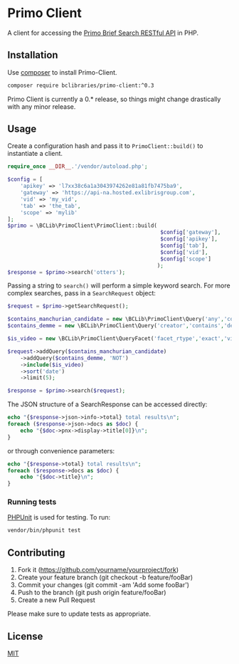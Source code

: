 # Primo Client

A client for accessing the [Primo Brief Search RESTful API](https://developers.exlibrisgroup.com/primo/apis/docs/primoSearch/R0VUIC9wcmltby92MS9zZWFyY2g=/) in PHP.

## Installation

Use [composer](https://getcomposer.org/) to install Primo-Client.

```bash
composer require bclibraries/primo-client:^0.3
```

Primo Client is currently a 0.* release, so things might change drastically with any minor release.

## Usage

Create a configuration hash and pass it to `PrimoClient::build()` to 
instantiate a client.

```php
require_once __DIR__.'/vendor/autoload.php';

$config = [
    'apikey' => 'l7xx38c6a1a3043974262e81a81fb7475ba9',
    'gateway' => 'https://api-na.hosted.exlibrisgroup.com',
    'vid' => 'my_vid',
    'tab' => 'the_tab',
    'scope' => 'mylib'
];
$primo = \BCLib\PrimoClient\PrimoClient::build(
                                                $config['gateway'],
                                                $config['apikey'], 
                                                $config['tab'],
                                                $config['vid'],
                                                $config['scope']
                                               );
$response = $primo->search('otters');
```

Passing a string to `search()` will perform a simple keyword search. For more complex searches, pass in a
`SearchRequest` object:

```php
$request = $primo->getSearchRequest();

$contains_manchurian_candidate = new \BCLib\PrimoClient\Query('any','contains','manchurian candidate');
$contains_demme = new \BCLib\PrimoClient\Query('creator','contains','demme');

$is_video = new \BCLib\PrimoClient\QueryFacet('facet_rtype','exact','video');

$request->addQuery($contains_manchurian_candidate)
    ->addQuery($contains_demme, 'NOT')
    ->include($is_video)
    ->sort('date')
    ->limit(5);

$response = $primo->search($request);
```

The JSON structure of a SearchResponse can be accessed directly:

```php
echo "{$response->json->info->total} total results\n";
foreach ($response->json->docs as $doc) {
    echo "{$doc->pnx->display->title[0]}\n";
}
```

or through convenience parameters:

```php
echo "{$response->total} total results\n";
foreach ($response->docs as $doc) {
    echo "{$doc->title}\n";
}
```

### Running tests

[PHPUnit](https://phpunit.de/) is used for testing. To run:

```bash
vendor/bin/phpunit test
```

## Contributing

1. Fork it (https://github.com/yourname/yourproject/fork)
2. Create your feature branch (git checkout -b feature/fooBar)
3. Commit your changes (git commit -am 'Add some fooBar')
4. Push to the branch (git push origin feature/fooBar)
5. Create a new Pull Request

Please make sure to update tests as appropriate.

## License
[MIT](https://choosealicense.com/licenses/mit/)